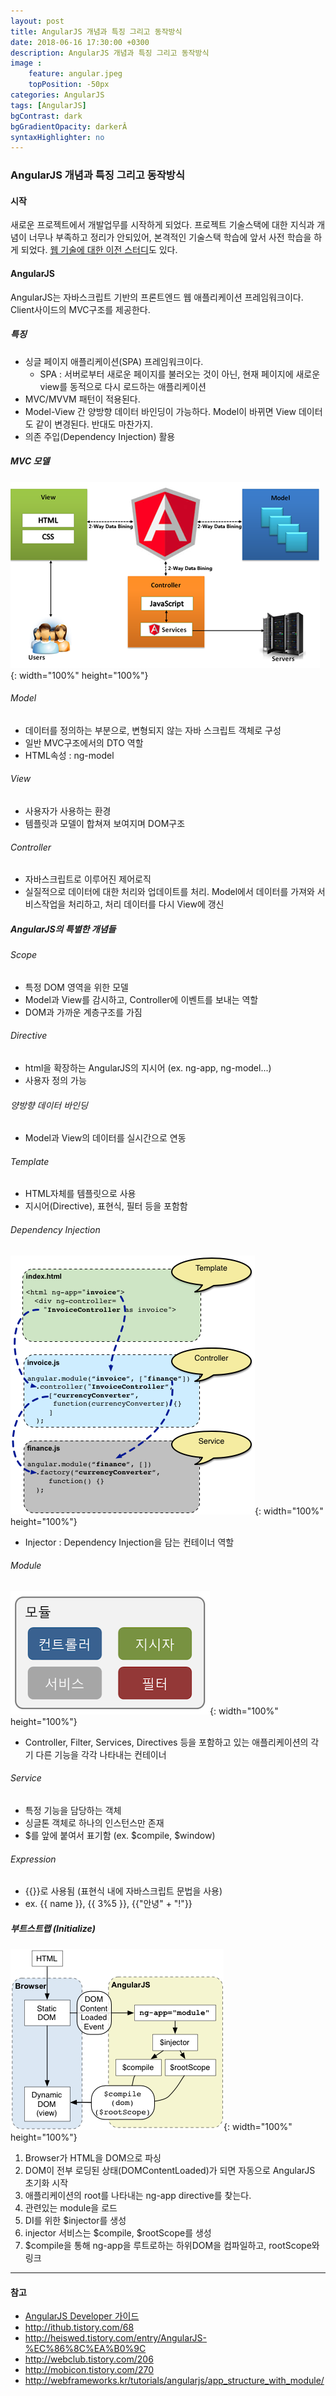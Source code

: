 ```yaml
---
layout: post
title: AngularJS 개념과 특징 그리고 동작방식
date: 2018-06-16 17:30:00 +0300
description: AngularJS 개념과 특징 그리고 동작방식
image :
    feature: angular.jpeg
    topPosition: -50px
categories: AngularJS
tags: [AngularJS]
bgContrast: dark
bgGradientOpacity: darkerÂ
syntaxHighlighter: no
---
```

### AngularJS 개념과 특징 그리고 동작방식
#### 시작
새로운 프로젝트에서 개발업무를 시작하게 되었다. 프로젝트 기술스택에 대한 지식과 개념이 너무나 부족하고 정리가 안되있어, 본격적인 기술스택 학습에 앞서 사전 학습을 하게 되었다. [웹 기술에 대한 이전 스터디](/How-To-Work-Web)도 있다.

#### AngularJS
AngularJS는 자바스크립트 기반의 프론트엔드 웹 애플리케이션 프레임워크이다. Client사이드의 MVC구조를 제공한다.

##### 특징
- 싱글 페이지 애플리케이션(SPA) 프레임워크이다.
  - SPA : 서버로부터 새로운 페이지를 불러오는 것이 아닌, 현재 페이지에 새로운 view를 동적으로 다시 로드하는 애플리케이션
- MVC/MVVM 패턴이 적용된다.
- Model-View 간 양방향 데이터 바인딩이 가능하다. Model이 바뀌면 View 데이터도 같이 변경된다. 반대도 마찬가지.
- 의존 주입(Dependency Injection) 활용

##### MVC 모델
![angular-mvc](../assets/images/posts/angular-mvc.png){: width="100%" height="100%"}

###### Model
- 데이터를 정의하는 부분으로, 변형되지 않는 자바 스크립트 객체로 구성
- 일반 MVC구조에서의 DTO 역할
- HTML속성 : ng-model

###### View
- 사용자가 사용하는 환경
- 템플릿과 모델이 합쳐져 보여지며 DOM구조

###### Controller
- 자바스크립트로 이루어진 제어로직
- 실질적으로 데이터에 대한 처리와 업데이트를 처리. Model에서 데이터를 가져와 서비스작업을 처리하고, 처리 데이터를 다시 View에 갱신

##### AngularJS의 특별한 개념들

###### Scope
- 특정 DOM 영역을 위한 모델
- Model과 View를 감시하고, Controller에 이벤트를 보내는 역할
- DOM과 가까운 계층구조를 가짐

###### Directive
- html을 확장하는 AngularJS의 지시어 (ex. ng-app, ng-model...)
- 사용자 정의 가능

###### 양방향 데이터 바인딩
- Model과 View의 데이터를 실시간으로 연동

###### Template
- HTML자체를 템플릿으로 사용
- 지시어(Directive), 표현식, 필터 등을 포함함

###### Dependency Injection
![angular-di](../assets/images/posts/angular-di.png){: width="100%" height="100%"}
- Injector : Dependency Injection을 담는 컨테이너 역할

###### Module
![angular-module](../assets/images/posts/angular-module.png){: width="100%" height="100%"}
- Controller, Filter, Services, Directives 등을 포함하고 있는 애플리케이션의 각기 다른 기능을 각각 나타내는 컨테이너

###### Service
- 특정 기능을 담당하는 객체
- 싱글톤 객체로 하나의 인스턴스만 존재
- \$를 앞에 붙여서 표기함 (ex. \$compile, \$window)

###### Expression
- {{}}로 사용됨 (표현식 내에 자바스크립트 문법을 사용)
- ex. {{ name }}, {{ 3%5 }}, {{"안녕" + "!"}}

##### 부트스트랩 (Initialize)
![angular-start-up](../assets/images/posts/angular-concepts-startup.png){: width="100%" height="100%"}
1. Browser가 HTML을 DOM으로 파싱
2. DOM이 전부 로딩된 상태(DOMContentLoaded)가 되면 자동으로 AngularJS 초기화 시작
3. 애플리케이션의 root를 나타내는 ng-app directive를 찾는다.
4. 관련있는 module을 로드
5. DI를 위한 \$injector를 생성
6. injector 서비스는 \$compile, \$rootScope를 생성
7. $compile을 통해 ng-app을 루트로하는 하위DOM을 컴파일하고, rootScope와 링크

------
#### 참고
- [AngularJS Developer  가이드](https://docs.angularjs.org/guide)
- <http://ithub.tistory.com/68>
- <http://heiswed.tistory.com/entry/AngularJS-%EC%86%8C%EA%B0%9C>
- <http://webclub.tistory.com/206>
- <http://mobicon.tistory.com/270>
- <http://webframeworks.kr/tutorials/angularjs/app_structure_with_module/>
